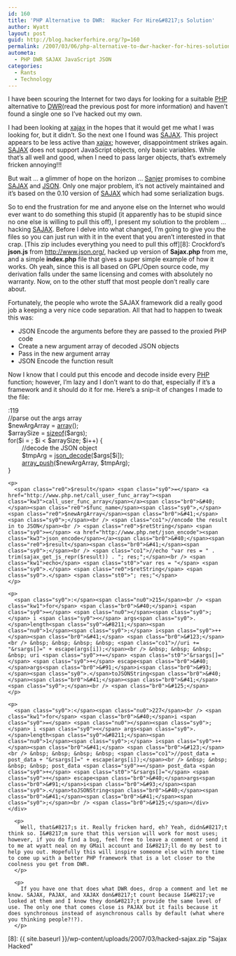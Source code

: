 ```yaml
---
id: 160
title: 'PHP Alternative to DWR:  Hacker For Hire&#8217;s Solution'
author: Wyatt
layout: post
guid: http://blog.hackerforhire.org/?p=160
permalink: /2007/03/06/php-alternative-to-dwr-hacker-for-hires-solution/
autometa:
  - PHP DWR SAJAX JavaScript JSON
categories:
  - Rants
  - Technology
---
```

I have been scouring the Internet for two days for looking for a suitable [PHP][1] alternative to [DWR][2](read the previous post for more information) and haven&#8217;t found a single one so I&#8217;ve hacked out my own.

I had been looking at [xajax][3] in the hopes that it would get me what I was looking for, but it didn&#8217;t. So the next one I found was [SAJAX][4]. This project appears to be less active than [xajax][5]; however, disappointment strikes again. [SAJAX][4] does not support JavaScript objects, only basic variables. While that&#8217;s all well and good, when I need to pass larger objects, that&#8217;s extremely fricken annoying!!!

But wait &#8230; a glimmer of hope on the horizon &#8230; [Sanjer][6] promises to combine [SAJAX][4] and [JSON][7]. Only one major problem, it&#8217;s not actively maintained and it&#8217;s based on the 0.10 version of [SAJAX][4] which had some serialization bugs.

So to end the frustration for me and anyone else on the Internet who would ever want to do something this stupid (it apparently has to be stupid since no one else is willing to pull this off), I present my solution to the problem &#8230; hacking [SAJAX][4]. Before I delve into what changed, I&#8217;m going to give you the files so you can just run with it in the event that you aren&#8217;t interested in that crap. [This zip includes everything you need to pull this off][8]: Crockford&#8217;s **json.js** from <http://www.json.org/>, hacked up version of **Sajax.php** from me, and a simple **index.php** file that gives a super simple example of how it works. Oh yeah, since this is all based on GPL/Open source code, my derivation falls under the same licensing and comes with absolutely no warranty. Now, on to the other stuff that most people don&#8217;t really care about.

Fortunately, the people who wrote the SAJAX framework did a really good job a keeping a very nice code separation. All that had to happen to tweak this was:

  * JSON Encode the arguments before they are passed to the proxied PHP code
  * Create a new argument array of decoded JSON objects
  * Pass in the new argument array
  * JSON Encode the function result

Now I know that I could put this encode and decode inside every [PHP][1] function; however, I&#8217;m lazy and I don&#8217;t want to do that, especially if it&#8217;s a framework and it should do it for me. Here&#8217;s a snip-it of changes I made to the file:

<div class="codesnip-container" >
  <div class="php codesnip">
    <span class="sy0">:</span><span class="nu0">119</span><br /> <span class="co1">//parse out the args array</span><br /> <span class="re0">$newArgArray</span> <span class="sy0">=</span> <a href="http://www.php.net/array"><span class="kw3">array</span></a><span class="br0">&#40;</span><span class="br0">&#41;</span><span class="sy0">;</span><br /> <span class="re0">$arraySize</span> <span class="sy0">=</span> <a href="http://www.php.net/sizeof"><span class="kw3">sizeof</span></a><span class="br0">&#40;</span><span class="re0">$args</span><span class="br0">&#41;</span><span class="sy0">;</span><br /> <span class="kw1">for</span><span class="br0">&#40;</span><span class="re0">$i</span> <span class="sy0">=</span> <span class="nu0"></span><span class="sy0">;</span> <span class="re0">$i</span> <span class="sy0"><</span> <span class="re0">$arraySize</span><span class="sy0">;</span> <span class="re0">$i</span><span class="sy0">++</span><span class="br0">&#41;</span> <span class="br0">&#123;</span><br /> &nbsp; &nbsp; &nbsp; &nbsp; <span class="co1">//decode the JSON object</span><br /> &nbsp; &nbsp; &nbsp; &nbsp; <span class="re0">$tmpArg</span> <span class="sy0">=</span> <a href="http://www.php.net/json_decode"><span class="kw3">json_decode</span></a><span class="br0">&#40;</span><span class="re0">$args</span><span class="br0">&#91;</span><span class="re0">$i</span><span class="br0">&#93;</span><span class="br0">&#41;</span><span class="sy0">;</span><br /> &nbsp; &nbsp; &nbsp; &nbsp; <a href="http://www.php.net/array_push"><span class="kw3">array_push</span></a><span class="br0">&#40;</span><span class="re0">$newArgArray</span><span class="sy0">,</span> <span class="re0">$tmpArg</span><span class="br0">&#41;</span><span class="sy0">;</span><br /> <span class="br0">&#125;</span></p> 
    
    <p>
      <span class="re0">$result</span> <span class="sy0">=</span> <a href="http://www.php.net/call_user_func_array"><span class="kw3">call_user_func_array</span></a><span class="br0">&#40;</span><span class="re0">$func_name</span><span class="sy0">,</span> <span class="re0">$newArgArray</span><span class="br0">&#41;</span><span class="sy0">;</span><br /> <span class="co1">//encode the result in to JSON</span><br /> <span class="re0">$retString</span> <span class="sy0">=</span> <a href="http://www.php.net/json_encode"><span class="kw3">json_encode</span></a><span class="br0">&#40;</span><span class="re0">$result</span><span class="br0">&#41;</span><span class="sy0">;</span><br /> <span class="co1">//echo "var res = " . trim(sajax_get_js_repr($result)) . "; res;";</span><br /> <span class="kw1">echo</span> <span class="st0">"var res = "</span> <span class="sy0">.</span> <span class="re0">$retString</span> <span class="sy0">.</span> <span class="st0">"; res;"</span>
    </p>
    
    <p>
      <span class="sy0">:</span><span class="nu0">215</span><br /> <span class="kw1">for</span> <span class="br0">&#40;</span>i <span class="sy0">=</span> <span class="nu0"></span><span class="sy0">;</span> i <span class="sy0"><</span> args<span class="sy0">.</span>length<span class="sy0">&#8211;</span><span class="nu0">1</span><span class="sy0">;</span> i<span class="sy0">++</span><span class="br0">&#41;</span> <span class="br0">&#123;</span><br /> &nbsp; &nbsp; &nbsp; &nbsp; <span class="co1">//uri += "&rsargs[]=" + escape(args[i]);</span><br /> &nbsp; &nbsp; &nbsp; &nbsp; uri <span class="sy0">+=</span> <span class="st0">"&rsargs[]="</span> <span class="sy0">+</span> escape<span class="br0">&#40;</span>args<span class="br0">&#91;</span>i<span class="br0">&#93;</span><span class="sy0">.</span>toJSONString<span class="br0">&#40;</span><span class="br0">&#41;</span><span class="br0">&#41;</span><span class="sy0">;</span><br /> <span class="br0">&#125;</span>
    </p>
    
    <p>
      <span class="sy0">:</span><span class="nu0">227</span><br /> <span class="kw1">for</span> <span class="br0">&#40;</span>i <span class="sy0">=</span> <span class="nu0"></span><span class="sy0">;</span> i <span class="sy0"><</span> args<span class="sy0">.</span>length<span class="sy0">&#8211;</span><span class="nu0">1</span><span class="sy0">;</span> i<span class="sy0">++</span><span class="br0">&#41;</span> <span class="br0">&#123;</span><br /> &nbsp; &nbsp; &nbsp; &nbsp; <span class="co1">//post_data = post_data + "&rsargs[]=" + escape(args[i]);</span><br /> &nbsp; &nbsp; &nbsp; &nbsp; post_data <span class="sy0">=</span> post_data <span class="sy0">+</span> <span class="st0">"&rsargs[]="</span> <span class="sy0">+</span> escape<span class="br0">&#40;</span>args<span class="br0">&#91;</span>i<span class="br0">&#93;</span><span class="sy0">.</span>toJSONString<span class="br0">&#40;</span><span class="br0">&#41;</span><span class="br0">&#41;</span><span class="sy0">;</span><br /> <span class="br0">&#125;</span></div> </div> 
      
      <p>
        Well, that&#8217;s it. Really fricken hard, eh? Yeah, didn&#8217;t think so. I&#8217;m sure that this version will work for most uses; however, if you do find a bug, feel free to leave a comment or send it to me at wyatt neal on my GMail account and I&#8217;ll do my best to help you out. Hopefully this will inspire someone else with more time to come up with a better PHP framework that is a lot closer to the coolness you get from DWR.
      </p>
      
      <p>
        If you have one that does what DWR does, drop a comment and let me know. SAJAX, PAJAX, and XAJAX don&#8217;t count because I&#8217;ve looked at them and I know they don&#8217;t provide the same level of use. The only one that comes close is PAJAX but it fails because it does synchronous instead of asynchronous calls by default (what where you thinking people?!?).
      </p>

 [1]: http://www.php.net
 [2]: http://getahead.org/dwr/overview/dwr
 [3]: http://www.xajaxproject.org/
 [4]: http://www.modernmethod.com/sajax/
 [5]: http://www.xajaxproject.org
 [6]: http://sanjer.berlios.de/
 [7]: http://www.json.org
 [8]: {{ site.baseurl }}/wp-content/uploads/2007/03/hacked-sajax.zip "Sajax Hacked"